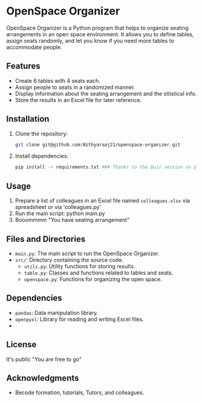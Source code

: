 # OpenSpace Organizer

OpenSpace Organizer is a Python program that helps to organize seating arrangements in an open space environment. It allows you to define tables, assign seats randomly, and let you know if you need more tables to accommodate people.

## Features

- Create 6 tables with 4 seats each.
- Assign people to seats in a randomized manner.
- Display information about the seating arrangement and the sttistical info.
- Store the results in an Excel file for later reference.

## Installation

1. Clone the repository:

    ```bash
    git clone git@github.com:Nithyaraaj21/openspace-organizer.git
    ```

2. Install dependencies:

    ```bash
    pip install -r requirements.txt ### Thanks to the Quiz session on python
    ```

## Usage

1. Prepare a list of colleagues in an Excel file named `colleagues.xlsx` via spreadsheet or via 'colleagues.py'
2. Run the main script: python main.py  
3. Booommmm "You have seating arrangement"
   
## Files and Directories

- `main.py`: The main script to run the OpenSpace Organizer.
- `src/`: Directory containing the source code.
  - `utils.py`: Utility functions for storing results.
  - `table.py`: Classes and functions related to tables and seats.
  - `openspace.py`: Functions for organizing the open space.

## Dependencies

- `pandas`: Data manipulation library.
- `openpyxl`: Library for reading and writing Excel files.
- 
## License

It's public "You are free to go"

## Acknowledgments

- Becode formation, tutorials, Tutors, and colleagues.
